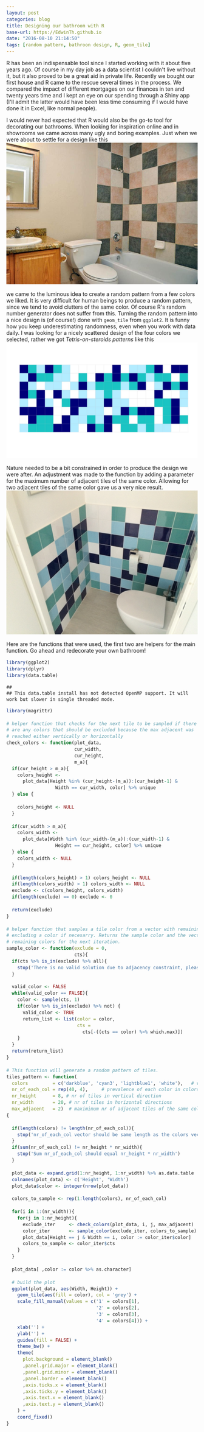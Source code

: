 ```yaml
---
layout: post
categories: blog
title: Designing our bathroom with R
base-url: https://EdwinTh.github.io
date: "2016-08-10 21:14:50"
tags: [random pattern, bathroon design, R, geom_tile]
---
```


R has been an indispensable tool since I started working with it about five years ago. Of course in my day job as a data scientist I couldn't live without it, but it also proved to be a great aid in private life. Recently we bought our first house and R came to the rescue several times in the process. We compared the impact of different mortgages on our finances in ten and twenty years time and I kept an eye on our spending through a Shiny app (I'll admit the latter would have been less time consuming if I would have done it in Excel, like normal people).

I would never had expected that R would also be the go-to tool for decorating our bathrooms. When looking for inspiration online and in showrooms we came across many ugly and boring examples. Just when we were about to settle for a design like this 
![Ugly bathroom](/images/2016-08-01/ugly_bathroom.jpg)

we came to the luminous idea to create a random pattern from a few colors we liked. It is very difficult for human beings to produce a random pattern, since we tend to avoid clutters of the same color. Of course R's random number generator does not suffer from this. Turning the random pattern into a nice design is (of course!) done with `geom_tile` from `ggplot2`. It is funny how you keep underestimating randomness, even when you work with data daily. I was looking for a nicely scattered design of the four colors we selected, rather we got *Tetris-on-steroids patterns* like this
![True random](/images/2016-08-01/true_random.jpg)

Nature needed to be a bit constrained in order to produce the design we were after. An adjustment was made to the function by adding a parameter for the maximum number of adjacent tiles of the same color. Allowing for two adjacent tiles of the same color gave us a very nice result.
![Bathroom](/images/2016-08-01/bathroom.jpg)

Here are the functions that were used, the first two are helpers for the main function. Go ahead and redecorate your own bathroom!


```r
library(ggplot2)
library(dplyr)
library(data.table)
```

```
## 
## This data.table install has not detected OpenMP support. It will work but slower in single threaded mode.
```

```r
library(magrittr)

# helper function that checks for the next tile to be sampled if there
# are any colors that should be excluded because the max adjacent was
# reached either vertically or horizontally
check_colors <- function(plot_data,
                         cur_width,
                         cur_height,
                         m_a){
  if(cur_height > m_a){
    colors_height <-
      plot_data[Height %in% (cur_height-(m_a)):(cur_height-1) &
                  Width == cur_width, color] %>% unique
  } else {
    
    colors_height <- NULL
  }
  
  if(cur_width > m_a){
    colors_width <-
      plot_data[Width %in% (cur_width-(m_a)):(cur_width-1) &
                  Height == cur_height, color] %>% unique
  } else {
    colors_width <- NULL
  }
  
  if(length(colors_height) > 1) colors_height <- NULL
  if(length(colors_width) > 1) colors_width <- NULL
  exclude <- c(colors_height, colors_width)
  if(length(exclude) == 0) exclude <- 0
  
  return(exclude)
}

# helper function that samples a tile color from a vector with remaining tiles
# excluding a color if necesarry. Returns the sample color and the vector with
# remaining colors for the next iteration.
sample_color <- function(exclude = 0,
                         cts){
  if(cts %>% is_in(exclude) %>% all){
    stop('There is no valid solution due to adjacency constraint, please try again')
  }
  
  valid_color <- FALSE
  while(valid_color == FALSE){
    color <- sample(cts, 1)
    if(color %>% is_in(exclude) %>% not) {
      valid_color <- TRUE
      return_list <- list(color = color,
                          cts =
                            cts[-((cts == color) %>% which.max)])
    }
  }
  return(return_list)
}

# This function will generate a random pattern of tiles.
tiles_pattern <- function(
  colors         = c('darkblue', 'cyan3', 'lightblue1', 'white'),   # vector with the colors
  nr_of_each_col = rep(40, 4),     # prevalence of each color in colors vector
  nr_height      = 8, # nr of tiles in vertical direction
  nr_width       = 20, # nr of tiles in horizontal directions
  max_adjacent   = 2)  # maximimum nr of adjacent tiles of the same color
{
  
  if(length(colors) != length(nr_of_each_col)){
    stop('nr_of_each_col vector should be same length as the colors vector')
  }
  if(sum(nr_of_each_col) != nr_height * nr_width){
    stop('Sum nr_of_each_col should equal nr_height * nr_width')
  }
  
  plot_data <- expand.grid(1:nr_height, 1:nr_width) %>% as.data.table
  colnames(plot_data) <- c('Height', 'Width')
  plot_data$color <- integer(nrow(plot_data))
  
  colors_to_sample <- rep(1:length(colors), nr_of_each_col)
  
  for(i in 1:(nr_width)){
    for(j in 1:nr_height){
      exclude_iter     <- check_colors(plot_data, i, j, max_adjacent)
      color_iter       <- sample_color(exclude_iter, colors_to_sample)
      plot_data[Height == j & Width == i, color := color_iter$color]
      colors_to_sample <- color_iter$cts
    }
  }
  
  plot_data[ ,color := color %>% as.character]
  
  # build the plot
  ggplot(plot_data, aes(Width, Height)) +
    geom_tile(aes(fill = color), col = 'grey') +
    scale_fill_manual(values = c('1' = colors[1],
                                 '2' = colors[2],
                                 '3' = colors[3],
                                 '4' = colors[4])) +
    xlab('') +
    ylab('') +
    guides(fill = FALSE) +
    theme_bw() +
    theme(
      plot.background = element_blank()
      ,panel.grid.major = element_blank()
      ,panel.grid.minor = element_blank()
      ,panel.border = element_blank()
      ,axis.ticks.x = element_blank()
      ,axis.ticks.y = element_blank()
      ,axis.text.x = element_blank()
      ,axis.text.y = element_blank()
    ) +
    coord_fixed()
}
```

